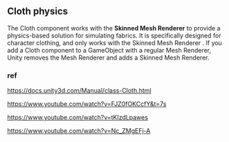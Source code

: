 ## Cloth physics
The Cloth component works with the **Skinned Mesh Renderer** to provide a physics-based solution for simulating fabrics. It is specifically designed for character clothing, and only works with the Skinned Mesh Renderer
. If you add a Cloth component to a GameObject
 with a regular Mesh Renderer, Unity removes the Mesh Renderer and adds a Skinned Mesh Renderer.



### ref
https://docs.unity3d.com/Manual/class-Cloth.html

https://www.youtube.com/watch?v=FJZ0fOKCcfY&t=7s

https://www.youtube.com/watch?v=tKIzdLpawes

https://www.youtube.com/watch?v=Nc_ZMgEFj-A
